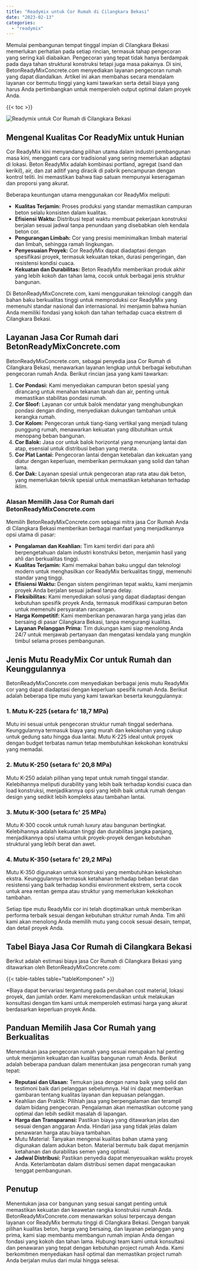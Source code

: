 ```yaml
---
title: "Readymix untuk Cor Rumah di Cilangkara Bekasi"
date: "2023-02-13"
categories: 
  - "readymix"
---
```


Memulai pembangunan tempat tinggal impian di Cilangkara Bekasi memerlukan perhatian pada setiap rincian, termasuk tahap pengecoran yang sering kali diabaikan. Pengecoran yang tepat tidak hanya berdampak pada daya tahan struktural konstruksi tetapi juga masa pakainya. Di sini, BetonReadyMixConcrete.com menyediakan layanan pengecoran rumah yang dapat diandalkan. Artikel ini akan membahas secara mendalam layanan cor bermutu tinggi yang kami tawarkan serta detail biaya yang harus Anda pertimbangkan untuk memperoleh output optimal dalam proyek Anda.

{{< toc >}}

![Readymix untuk Cor Rumah di Cilangkara Bekasi](https://betoncor8.github.io/cor/harga-beton-readymix-concrete%20(38).png)

## Mengenal Kualitas Cor ReadyMix untuk Hunian

Cor ReadyMix kini menyandang pilihan utama dalam industri pembangunan masa kini, mengganti cara cor tradisional yang sering memerlukan adaptasi di lokasi. Beton ReadyMix adalah kombinasi portland, agregat (sand dan kerikil), air, dan zat aditif yang diracik di pabrik pencampuran dengan kontrol teliti. Ini memastikan bahwa tiap satuan mempunyai keseragaman dan proporsi yang akurat.

Beberapa keuntungan utama menggunakan cor ReadyMix meliputi:

- **Kualitas Terjamin:** Proses produksi yang standar memastikan campuran beton selalu konsisten dalam kualitas.
- **Efisiensi Waktu:** Distribusi tepat waktu membuat pekerjaan konstruksi berjalan sesuai jadwal tanpa penundaan yang disebabkan oleh kendala beton cor.
- **Pengurangan Limbah:** Cor yang presisi meminimalkan limbah material dan limbah, sehingga ramah lingkungan.
- **Penyesuaian Proyek:** Cor ReadyMix dapat diadaptasi dengan spesifikasi proyek, termasuk kekuatan tekan, durasi pengeringan, dan resistensi kondisi cuaca.
- **Kekuatan dan Durabilitas:** Beton ReadyMix memberikan produk akhir yang lebih kokoh dan tahan lama, cocok untuk berbagai jenis struktur bangunan.

Di BetonReadyMixConcrete.com, kami menggunakan teknologi canggih dan bahan baku berkualitas tinggi untuk memproduksi cor ReadyMix yang memenuhi standar nasional dan internasional. Ini menjamin bahwa hunian Anda memiliki fondasi yang kokoh dan tahan terhadap cuaca ekstrem di Cilangkara Bekasi.

## Layanan Jasa Cor Rumah dari BetonReadyMixConcrete.com

BetonReadyMixConcrete.com, sebagai penyedia jasa Cor Rumah di Cilangkara Bekasi, menawarkan layanan lengkap untuk berbagai kebutuhan pengecoran rumah Anda. Berikut rincian jasa yang kami tawarkan:

1. **Cor Pondasi:** Kami menyediakan campuran beton spesial yang dirancang untuk menahan tekanan tanah dan air, penting untuk memastikan stabilitas pondasi rumah.
2. **Cor Sloof:** Layanan cor untuk balok mendatar yang menghubungkan pondasi dengan dinding, menyediakan dukungan tambahan untuk kerangka rumah.
3. **Cor Kolom:** Pengecoran untuk tiang-tiang vertikal yang menjadi tulang punggung rumah, menawarkan kekuatan yang dibutuhkan untuk menopang beban bangunan.
4. **Cor Balok:** Jasa cor untuk balok horizontal yang menunjang lantai dan atap, esensial untuk distribusi beban yang merata.
5. **Cor Plat Lantai:** Pengecoran lantai dengan ketebalan dan kekuatan yang diatur dengan keperluan, memberikan permukaan yang solid dan tahan lama.
6. **Cor Dak:** Layanan spesial untuk pengecoran atap rata atau dak beton, yang memerlukan teknik spesial untuk memastikan ketahanan terhadap iklim.

### Alasan Memilih Jasa Cor Rumah dari BetonReadyMixConcrete.com

Memilih BetonReadyMixConcrete.com sebagai mitra jasa Cor Rumah Anda di Cilangkara Bekasi memberikan berbagai manfaat yang menjadikannya opsi utama di pasar:

- **Pengalaman dan Keahlian:** Tim kami terdiri dari para ahli berpengetahuan dalam industri konstruksi beton, menjamin hasil yang ahli dan berkualitas tinggi.
- **Kualitas Terjamin:** Kami memakai bahan baku unggul dan teknologi modern untuk menghasilkan cor ReadyMix berkualitas tinggi, memenuhi standar yang tinggi.
- **Efisiensi Waktu:** Dengan sistem pengiriman tepat waktu, kami menjamin proyek Anda berjalan sesuai jadwal tanpa delay.
- **Fleksibilitas:** Kami menyediakan solusi yang dapat diadaptasi dengan kebutuhan spesifik proyek Anda, termasuk modifikasi campuran beton untuk memenuhi persyaratan rancangan.
- **Harga Kompetitif:** Kami memberikan penawaran harga yang jelas dan bersaing di pasar Cilangkara Bekasi, tanpa mengurangi kualitas.
- **Layanan Pelanggan Prima:** Tim dukungan kami siap menolong Anda 24/7 untuk menjawab pertanyaan dan mengatasi kendala yang mungkin timbul selama proses pembangunan.

## Jenis Mutu ReadyMix Cor untuk Rumah dan Keunggulannya

BetonReadyMixConcrete.com menyediakan berbagai jenis mutu ReadyMix cor yang dapat diadaptasi dengan keperluan spesifik rumah Anda. Berikut adalah beberapa tipe mutu yang kami tawarkan beserta keunggulannya:

### 1\. Mutu K-225 (setara fc' 18,7 MPa)

Mutu ini sesuai untuk pengecoran struktur rumah tinggal sederhana. Keunggulannya termasuk biaya yang murah dan kekokohan yang cukup untuk gedung satu hingga dua lantai. Mutu K-225 ideal untuk proyek dengan budget terbatas namun tetap membutuhkan kekokohan konstruksi yang memadai.

### 2\. Mutu K-250 (setara fc' 20,8 MPa)

Mutu K-250 adalah pilihan yang tepat untuk rumah tinggal standar. Kelebihannya meliputi durability yang lebih baik terhadap kondisi cuaca dan load konstruksi, menjadikannya opsi yang lebih baik untuk rumah dengan design yang sedikit lebih kompleks atau tambahan lantai.

### 3\. Mutu K-300 (setara fc' 25 MPa)

Mutu K-300 cocok untuk rumah luxury atau bangunan bertingkat. Kelebihannya adalah kekuatan tinggi dan durabilitas jangka panjang, menjadikannya opsi utama untuk proyek-proyek dengan kebutuhan struktural yang lebih berat dan awet.

### 4\. Mutu K-350 (setara fc' 29,2 MPa)

Mutu K-350 digunakan untuk konstruksi yang membutuhkan kekokohan ekstra. Keunggulannya termasuk ketahanan terhadap beban berat dan resistensi yang baik terhadap kondisi environment ekstrem, serta cocok untuk area rentan gempa atau struktur yang memerlukan kekokohan tambahan.

Setiap tipe mutu ReadyMix cor ini telah dioptimalkan untuk memberikan performa terbaik sesuai dengan kebutuhan struktur rumah Anda. Tim ahli kami akan menolong Anda memilih mutu yang cocok sesuai desain, tempat, dan detail proyek Anda.

## Tabel Biaya Jasa Cor Rumah di Cilangkara Bekasi

Berikut adalah estimasi biaya jasa Cor Rumah di Cilangkara Bekasi yang ditawarkan oleh BetonReadyMixConcrete.com:

{{< table-tables table="tableKomponen" >}}

\*Biaya dapat bervariasi tergantung pada perubahan cost material, lokasi proyek, dan jumlah order. Kami merekomendasikan untuk melakukan konsultasi dengan tim kami untuk memperoleh estimasi harga yang akurat berdasarkan keperluan proyek Anda.

## Panduan Memilih Jasa Cor Rumah yang Berkualitas

Menentukan jasa pengecoran rumah yang sesuai merupakan hal penting untuk menjamin kekuatan dan kualitas bangunan rumah Anda. Berikut adalah beberapa panduan dalam menentukan jasa pengecoran rumah yang tepat:

- **Reputasi dan Ulasan:** Temukan jasa dengan nama baik yang solid dan testimoni baik dari pelanggan sebelumnya. Hal ini dapat memberikan gambaran tentang kualitas layanan dan kepuasan pelanggan.
- Keahlian dan Praktik: Pilihlah jasa yang berpengalaman dan terampil dalam bidang pengecoran. Pengalaman akan memastikan outcome yang optimal dan lebih sedikit masalah di lapangan.
- **Harga dan Transparansi:** Pastikan biaya yang ditawarkan jelas dan sesuai dengan anggaran Anda. Hindari jasa yang tidak jelas dalam penawaran harga atau biaya tambahan.
- Mutu Material: Tanyakan mengenai kualitas bahan utama yang digunakan dalam adukan beton. Material bermutu baik dapat menjamin ketahanan dan durabilitas semen yang optimal.
- **Jadwal Distribusi:** Pastikan penyedia dapat menyesuaikan waktu proyek Anda. Keterlambatan dalam distribusi semen dapat mengacaukan tenggat pembangunan.

## Penutup

Menentukan jasa cor bangunan yang sesuai sangat penting untuk memastikan kekuatan dan keawetan rangka konstruksi rumah Anda. BetonReadyMixConcrete.com menawarkan solusi terpercaya dengan layanan cor ReadyMix bermutu tinggi di Cilangkara Bekasi. Dengan banyak pilihan kualitas beton, harga yang bersaing, dan layanan pelanggan yang prima, kami siap membantu membangun rumah impian Anda dengan fondasi yang kokoh dan tahan lama. Hubungi team kami untuk konsultasi dan penawaran yang tepat dengan kebutuhan project rumah Anda. Kami berkomitmen menyediakan hasil optimal dan memastikan project rumah Anda berjalan mulus dari mulai hingga selesai.
